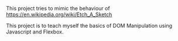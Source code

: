 This project tries to mimic the behaviour of https://en.wikipedia.org/wiki/Etch_A_Sketch 



This project is to teach myself the basics of DOM Manipulation using Javascript and Flexbox.

